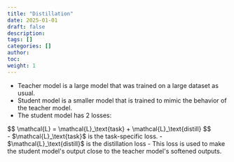 ```yaml
---
title: "Distillation"
date: 2025-01-01
draft: false
description:
tags: []
categories: []
author:
toc:
weight: 1
---
```


- Teacher model is a large model that was trained on a large dataset as usual.
- Student model is a smaller model that is trained to mimic the behavior of the teacher model.
- The student model has 2 losses:
<div class="math-katex">
$$
\mathcal{L} = \mathcal{L}_\text{task} + \mathcal{L}_\text{distill}
$$
</div>
  - $\mathcal{L}_\text{task}$ is the task-specific loss.
  - $\mathcal{L}_\text{distill}$ is the distillation loss - This loss is used to make the student model's output close to the teacher model's softened outputs.